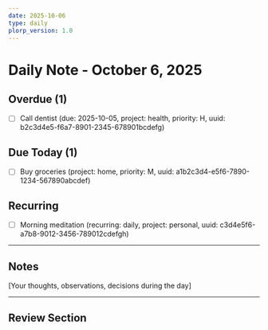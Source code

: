 ```yaml
---
date: 2025-10-06
type: daily
plorp_version: 1.0
---
```


# Daily Note - October 6, 2025

## Overdue (1)

- [ ] Call dentist (due: 2025-10-05, project: health, priority: H, uuid: b2c3d4e5-f6a7-8901-2345-678901bcdefg)

## Due Today (1)

- [ ] Buy groceries (project: home, priority: M, uuid: a1b2c3d4-e5f6-7890-1234-567890abcdef)

## Recurring

- [ ] Morning meditation (recurring: daily, project: personal, uuid: c3d4e5f6-a7b8-9012-3456-789012cdefgh)

---

## Notes

[Your thoughts, observations, decisions during the day]

---

## Review Section

<!-- Auto-populated by `brainplorp review` -->
